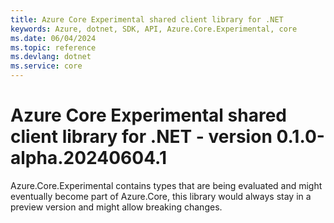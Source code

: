 ```yaml
---
title: Azure Core Experimental shared client library for .NET
keywords: Azure, dotnet, SDK, API, Azure.Core.Experimental, core
ms.date: 06/04/2024
ms.topic: reference
ms.devlang: dotnet
ms.service: core
---
```

# Azure Core Experimental shared client library for .NET - version 0.1.0-alpha.20240604.1 


Azure.Core.Experimental contains types that are being evaluated and might eventually become part of Azure.Core, this library would always stay in a preview version and might allow breaking changes.

